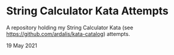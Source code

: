 # String Calculator Kata Attempts

A repository holding my String Calculator Kata (see https://github.com/ardalis/kata-catalog) attempts.

19 May 2021

